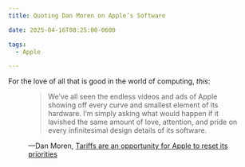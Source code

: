 ```yaml
---
title: Quoting Dan Moren on Apple’s Software

date: 2025-04-16T08:25:00-0600

tags:
  - Apple

---
```


For the love of all that is good in the world of computing, *this*:

<figure class="quotation">

> We’ve all seen the endless videos and ads of Apple showing off every curve and smallest element of its hardware. I’m simply asking what would happen if it lavished the same amount of love, attention, and pride on every infinitesimal design details of its software.

<figcaption>—Dan Moren, <a href="https://www.macworld.com/article/2687768/tariffs-are-an-opportunity-for-apple-to-up-its-software-game.html">Tariffs are an opportunity for Apple to reset its priorities</a></figcaption>

</figure>
